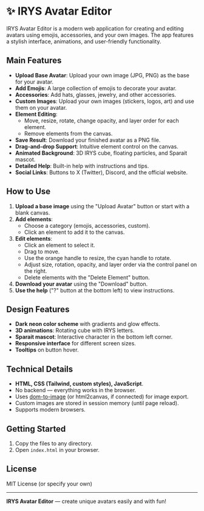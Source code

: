 # ✨ IRYS Avatar Editor

IRYS Avatar Editor is a modern web application for creating and editing avatars using emojis, accessories, and your own images. The app features a stylish interface, animations, and user-friendly functionality.

## Main Features

- **Upload Base Avatar**: Upload your own image (JPG, PNG) as the base for your avatar.
- **Add Emojis**: A large collection of emojis to decorate your avatar.
- **Accessories**: Add hats, glasses, jewelry, and other accessories.
- **Custom Images**: Upload your own images (stickers, logos, art) and use them on your avatar.
- **Element Editing**:
  - Move, resize, rotate, change opacity, and layer order for each element.
  - Remove elements from the canvas.
- **Save Result**: Download your finished avatar as a PNG file.
- **Drag-and-drop Support**: Intuitive element control on the canvas.
- **Animated Background**: 3D IRYS cube, floating particles, and Sparait mascot.
- **Detailed Help**: Built-in help with instructions and tips.
- **Social Links**: Buttons to X (Twitter), Discord, and the official website.

## How to Use

1. **Upload a base image** using the "Upload Avatar" button or start with a blank canvas.
2. **Add elements**:
   - Choose a category (emojis, accessories, custom).
   - Click an element to add it to the canvas.
3. **Edit elements**:
   - Click an element to select it.
   - Drag to move.
   - Use the orange handle to resize, the cyan handle to rotate.
   - Adjust size, rotation, opacity, and layer order via the control panel on the right.
   - Delete elements with the "Delete Element" button.
4. **Download your avatar** using the "Download" button.
5. **Use the help** ("?" button at the bottom left) to view instructions.

## Design Features

- **Dark neon color scheme** with gradients and glow effects.
- **3D animations**: Rotating cube with IRYS letters.
- **Sparait mascot**: Interactive character in the bottom left corner.
- **Responsive interface** for different screen sizes.
- **Tooltips** on button hover.

## Technical Details

- **HTML, CSS (Tailwind, custom styles), JavaScript**.
- No backend — everything works in the browser.
- Uses [dom-to-image](https://github.com/tsayen/dom-to-image) (or html2canvas, if connected) for image export.
- Custom images are stored in session memory (until page reload).
- Supports modern browsers.

## Getting Started

1. Copy the files to any directory.
2. Open `index.html` in your browser.

## License

MIT License (or specify your own)

---

**IRYS Avatar Editor** — create unique avatars easily and with fun! 